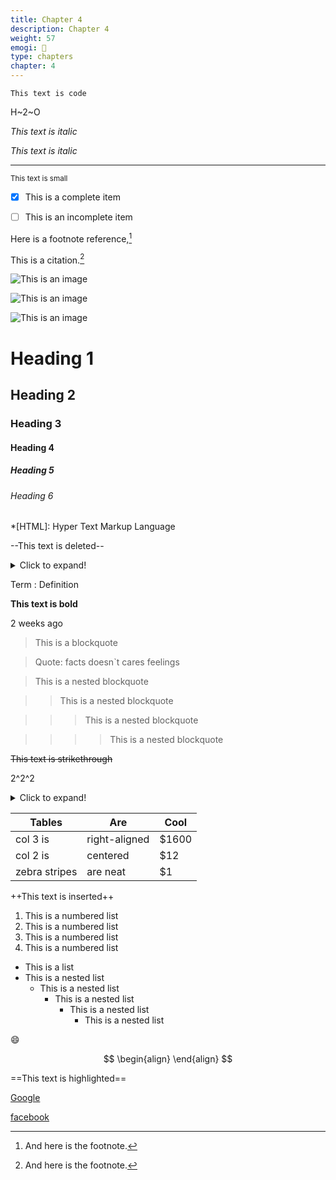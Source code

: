 ```yaml
---
title: Chapter 4
description: Chapter 4
weight: 57
emogi: 🤕
type: chapters
chapter: 4
---
```



`This text is code`


H~2~O


*This text is italic*

_This text is italic_


---


<sub>This text is small</sub>


- [x] This is a complete item
- [ ] This is an incomplete item


Here is a footnote reference,[^1]
[^1]: And here is the footnote.


This is a citation.[^1]
[^1]: This is a citation.


![This is an image](https://www.google.com/images/branding/googlelogo/1x/googlelogo_color_272x92dp.png)

![This is an image](https://images.pexels.com/photos/14980905/pexels-photo-14980905.jpeg "This is a title")

![This is an image](https://images.pexels.com/photos/1612351/pexels-photo-1612351.jpeg)


# Heading 1 
## Heading 2 
### Heading 3 
#### Heading 4 
##### Heading 5 
###### Heading 6 


*[HTML]: Hyper Text Markup Language


--This text is deleted--


<details>
<summary>Click to expand!</summary>
</details>


Term
: Definition


**This text is bold**


<time datetime="2013-04-06T12:32+00:00">2 weeks ago</time>


> This is a blockquote

> Quote: facts doesn`t cares feelings 

> This is a nested blockquote

>> This is a nested blockquote

>>> This is a nested blockquote

>>>> This is a nested blockquote


~~This text is strikethrough~~


2^2^2


<details>
<summary>Click to expand!</summary>
</details>


| Tables | Are | Cool |
| --- | --- | --- |
| col 3 is | right-aligned | $1600 |
| col 2 is | centered | $12 |
| zebra stripes | are neat | $1 |


++This text is inserted++


1. This is a numbered list
2. This is a numbered list
3. This is a numbered list
4. This is a numbered list
- This is a list
- This is a nested list
	- This is a nested list
		- This is a nested list
			- This is a nested list
				- This is a nested list


:smile:


$$
\begin{align}
\end{align}
$$


==This text is highlighted==


[Google](https://www.google.com)

[facebook](https://www.facebook.com "This is a title")
